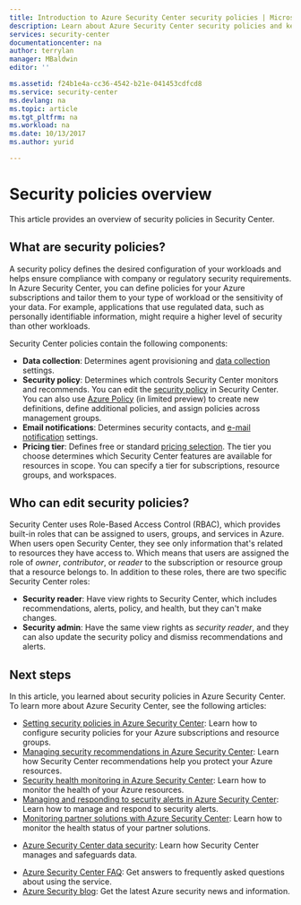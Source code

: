 ```yaml
---
title: Introduction to Azure Security Center security policies | Microsoft Docs
description: Learn about Azure Security Center security policies and key capabilities.
services: security-center
documentationcenter: na
author: terrylan
manager: MBaldwin
editor: ''

ms.assetid: f24b1e4a-cc36-4542-b21e-041453cdfcd8
ms.service: security-center
ms.devlang: na
ms.topic: article
ms.tgt_pltfrm: na
ms.workload: na
ms.date: 10/13/2017
ms.author: yurid

---
```

# Security policies overview
This article provides an overview of security policies in Security Center.

## What are security policies?
A security policy defines the desired configuration of your workloads and helps ensure compliance with company or regulatory security requirements. In Azure Security Center, you can define policies for your Azure subscriptions and tailor them to your type of workload or the sensitivity of your data. For example, applications that use regulated data, such as personally identifiable information, might require a higher level of security than other workloads. 

Security Center policies contain the following components:

- **Data collection**: Determines agent provisioning and [data collection](https://docs.microsoft.com/azure/security-center/security-center-enable-data-collection) settings.
- **Security policy**: Determines which controls Security Center monitors and recommends. You can edit the [security policy](https://docs.microsoft.com/azure/security-center/security-center-policies) in Security Center. You can also use [Azure Policy](security-center-azure-policy.md) (in limited preview) to create new definitions, define additional policies, and assign policies across management groups.
- **Email notifications**: Determines security contacts, and [e-mail notification](https://docs.microsoft.com/azure/security-center/security-center-provide-security-contact-details) settings.
- **Pricing tier**: Defines free or standard [pricing selection](https://docs.microsoft.com/azure/security-center/security-center-pricing). The tier you choose determines which Security Center features are available for resources in scope. You can specify a tier for subscriptions, resource groups, and workspaces. 


## Who can edit security policies?
Security Center uses Role-Based Access Control (RBAC), which provides built-in roles that can be assigned to users, groups, and services in Azure. When users open Security Center, they see only information that's related to resources they have access to. Which means that users are assigned the role of *owner*, *contributor*, or *reader* to the subscription or resource group that a resource belongs to. In addition to these roles, there are two specific Security Center roles:

- **Security reader**: Have view rights to Security Center, which includes recommendations, alerts, policy, and health, but they can't make changes.
- **Security admin**: Have the same view rights as *security reader*, and they can also update the security policy and dismiss recommendations and alerts.


## Next steps
In this article, you learned about security policies in Azure Security Center. To learn more about Azure Security Center, see the following articles:

* [Setting security policies in Azure Security Center](security-center-policies.md): Learn how to configure security policies for your Azure subscriptions and resource groups.
* [Managing security recommendations in Azure Security Center](security-center-recommendations.md): Learn how Security Center recommendations help you protect your Azure resources.
* [Security health monitoring in Azure Security Center](security-center-monitoring.md): Learn how to monitor the health of your Azure resources.
* [Managing and responding to security alerts in Azure Security Center](security-center-managing-and-responding-alerts.md): Learn how to manage and respond to security alerts.
* [Monitoring partner solutions with Azure Security Center](security-center-partner-solutions.md): Learn how to monitor the health status of your partner solutions.
- [Azure Security Center data security](security-center-data-security.md): Learn how Security Center manages and safeguards data.
* [Azure Security Center FAQ](security-center-faq.md): Get answers to frequently asked questions about using the service.
* [Azure Security blog](http://blogs.msdn.com/b/azuresecurity/): Get the latest Azure security news and information.


